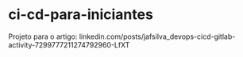 # ci-cd-para-iniciantes
Projeto para o artigo: linkedin.com/posts/jafsilva_devops-cicd-gitlab-activity-7299777211274792960-LfXT
